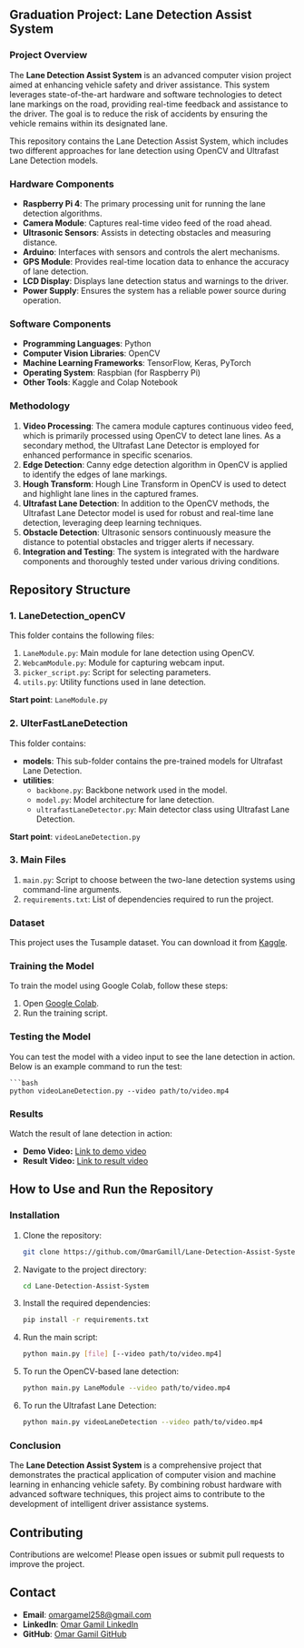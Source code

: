 ## Graduation Project: Lane Detection Assist System


### Project Overview
The **Lane Detection Assist System** is an advanced computer vision project aimed at enhancing vehicle safety and driver assistance. This system leverages state-of-the-art hardware and software technologies to detect lane markings on the road, providing real-time feedback and assistance to the driver. The goal is to reduce the risk of accidents by ensuring the vehicle remains within its designated lane.

This repository contains the Lane Detection Assist System, which includes two different approaches for lane detection using OpenCV and Ultrafast Lane Detection models.

### Hardware Components
- **Raspberry Pi 4**: The primary processing unit for running the lane detection algorithms.
- **Camera Module**: Captures real-time video feed of the road ahead.
- **Ultrasonic Sensors**: Assists in detecting obstacles and measuring distance.
- **Arduino**: Interfaces with sensors and controls the alert mechanisms.
- **GPS Module**: Provides real-time location data to enhance the accuracy of lane detection.
- **LCD Display**: Displays lane detection status and warnings to the driver.
- **Power Supply**: Ensures the system has a reliable power source during operation.

### Software Components
- **Programming Languages**: Python
- **Computer Vision Libraries**: OpenCV
- **Machine Learning Frameworks**: TensorFlow, Keras, PyTorch
- **Operating System**: Raspbian (for Raspberry Pi)
- **Other Tools**: Kaggle and Colap Notebook

### Methodology
1. **Video Processing**: The camera module captures continuous video feed, which is primarily processed using OpenCV to detect lane lines. As a secondary method, the Ultrafast Lane Detector is employed for enhanced performance in specific scenarios.
2. **Edge Detection**: Canny edge detection algorithm in OpenCV is applied to identify the edges of lane markings.
3. **Hough Transform**: Hough Line Transform in OpenCV is used to detect and highlight lane lines in the captured frames.
4. **Ultrafast Lane Detection**: In addition to the OpenCV methods, the Ultrafast Lane Detector model is used for robust and real-time lane detection, leveraging deep learning techniques.
5. **Obstacle Detection**: Ultrasonic sensors continuously measure the distance to potential obstacles and trigger alerts if necessary.
6. **Integration and Testing**: The system is integrated with the hardware components and thoroughly tested under various driving conditions.

## Repository Structure

### 1. LaneDetection_openCV

This folder contains the following files:

1. `LaneModule.py`: Main module for lane detection using OpenCV.
2. `WebcamModule.py`: Module for capturing webcam input.
3. `picker_script.py`: Script for selecting parameters.
4. `utils.py`: Utility functions used in lane detection.

**Start point**: `LaneModule.py`

### 2. UlterFastLaneDetection

This folder contains:

- **models**: This sub-folder contains the pre-trained models for Ultrafast Lane Detection.
- **utilities**:
  - `backbone.py`: Backbone network used in the model.
  - `model.py`: Model architecture for lane detection.
  - `ultrafastLaneDetector.py`: Main detector class using Ultrafast Lane Detection.

**Start point**: `videoLaneDetection.py`

### 3. Main Files

1. `main.py`: Script to choose between the two-lane detection systems using command-line arguments.
2. `requirements.txt`: List of dependencies required to run the project.

### Dataset

This project uses the Tusample dataset. You can download it from [Kaggle](https://www.kaggle.com/datasets/manideep1108/tusimple).

### Training the Model

To train the model using Google Colab, follow these steps:

1. Open [Google Colab](https://colab.research.google.com/drive/1FACfF5yCfwlddUy5ZHfInZ4Wqf5xgkkF?usp=sharing).
2. Run the training script.

### Testing the Model

You can test the model with a video input to see the lane detection in action. Below is an example command to run the test:

    ```bash
    python videoLaneDetection.py --video path/to/video.mp4

### Results

Watch the result of lane detection in action:

- **Demo Video:** [Link to demo video](https://drive.google.com/file/d/1nqunV3IaRufQ2DzsFlCOwpjJOagzz_Gl/view?usp=sharing)
- **Result Video:** [Link to result video](https://drive.google.com/file/d/192FndntNAXjbCHP1dH7iQlgtS830WMG7/view?usp=sharing)

## How to Use and Run the Repository

### Installation

1. Clone the repository:
   ```bash
   git clone https://github.com/OmarGamill/Lane-Detection-Assist-System.git

2. Navigate to the project directory:
    ```bash
    cd Lane-Detection-Assist-System
    
3. Install the required dependencies:
   ```bash
   pip install -r requirements.txt

4. Run the main script:
   ```bash
   python main.py [file] [--video path/to/video.mp4]
   
5. To run the OpenCV-based lane detection:
   ```bash
   python main.py LaneModule --video path/to/video.mp4
   
6. To run the Ultrafast Lane Detection:
   ```bash
   python main.py videoLaneDetection --video path/to/video.mp4
   

### Conclusion
The **Lane Detection Assist System** is a comprehensive project that demonstrates the practical application of computer vision and machine learning in enhancing vehicle safety. By combining robust hardware with advanced software techniques, this project aims to contribute to the development of intelligent driver assistance systems.

## Contributing

Contributions are welcome! Please open issues or submit pull requests to improve the project.

## Contact
- **Email**: omargamel258@gmail.com
- **LinkedIn**: [Omar Gamil LinkedIn](https://www.linkedin.com/in/omar-gamel-8628531b3/)
- **GitHub**: [Omar Gamil GitHub](https://github.com/OmarGamill)
